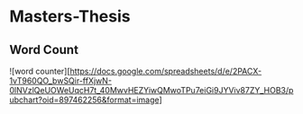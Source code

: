 # Masters-Thesis

## Word Count
![word counter][https://docs.google.com/spreadsheets/d/e/2PACX-1vT960QO_bwSQir-ffXjwN-0lNVzlQeUOWeUqcH7t_40MwvHEZYiwQMwoTPu7eiGi9JYViv87ZY_HOB3/pubchart?oid=897462256&format=image]
